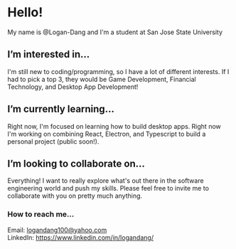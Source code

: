 # Hello!
My name is @Logan-Dang and I'm a student at San Jose State University
## I’m interested in...
I'm still new to coding/programming, so I have a lot of different interests. If I had to pick a top 3, they would be Game Development, Financial Technology, and Desktop App Development!
## I’m currently learning...
Right now, I'm focused on learning how to build desktop apps. Right now I'm working on combining React, Electron, and Typescript to build a personal project (public soon!).
## I’m looking to collaborate on...
Everything! I want to really explore what's out there in the software engineering world and push my skills. Please feel free to invite me to collaborate with you on pretty much anything.
### How to reach me...
Email: logandang100@yahoo.com  
LinkedIn: https://www.linkedin.com/in/logandang/

<!---
Logan-Dang/Logan-Dang is a ✨ special ✨ repository because its `README.md` (this file) appears on your GitHub profile.
You can click the Preview link to take a look at your changes.
--->
